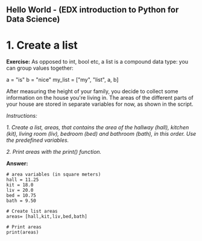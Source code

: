 ## Hello World - (EDX introduction to Python for Data Science)
# 1. Create a list
**Exercise:**
As opposed to int, bool etc, a list is a compound data type: you can group values together:

a = "is"
b = "nice"
my_list = ["my", "list", a, b]

After measuring the height of your family, you decide to collect some information on the house you're living in. The areas of the different parts of your house are stored in separate variables for now, as shown in the script.

*Instructions:*

*1. Create a list, areas, that contains the area of the hallway (hall), kitchen (kit), living room (liv), bedroom (bed) and bathroom (bath), in this order. Use the predefined variables.*

*2. Print areas with the print() function.*

**Answer:**

```
# area variables (in square meters)
hall = 11.25
kit = 18.0
liv = 20.0
bed = 10.75
bath = 9.50

# Create list areas
areas= [hall,kit,liv,bed,bath]

# Print areas
print(areas)

```
 
